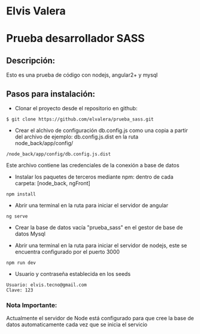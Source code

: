 # Elvis Valera
# Prueba desarrollador SASS

## Descripción:
Esto es una prueba de código con nodejs, angular2+ y mysql

## Pasos para instalación:

* Clonar el proyecto desde el repositorio en github:
```
$ git clone https://github.com/elvalera/prueba_sass.git
```

* Crear el alchivo de configuración db.config.js como una copia a partir del archivo de ejemplo: db.config.js.dist en la ruta node_back/app/config/
```
/node_back/app/config/db.config.js.dist
```
Este archivo contiene las credenciales de la conexión a base de datos

* Instalar los paquetes de terceros mediante npm: dentro de cada carpeta: [node_back, ngFront]
```
npm install
``` 

* Abrir una terminal en la ruta para iniciar el servidor de angular
```
ng serve
``` 

* Crear la base de datos vacía "prueba_sass" en el gestor de base de datos Mysql

* Abrir una terminal en la ruta para iniciar el servidor de nodejs, este se encuentra configurado por el puerto 3000
```
npm run dev
``` 

* Usuario y contraseña establecida en los seeds
``` 
Usuario: elvis.tecno@gmail.com
Clave: 123
``` 

### Nota Importante:
Actualmente el servidor de Node está configurado para que cree la base de datos automaticamente cada vez que se inicia el servicio